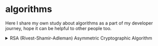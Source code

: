 # algorithms

Here I share my own study about algorithms as a part of my developer journey, hope it can be helpful to other people too.

<details>
  <summary>RSA (Rivest-Shamir-Adleman) Asymmetric Cryptographic Algorithm</summary>
  
  1. Key Generation:
    * Choose 2 distinct prime numbers _`p`_ and _`q`_
    * Computer their product, _`n = p X q`_ which becomes the modulus for both the public and private keys
    * Compute the totient of _`n`_ denoted as *φ(n)* where _`φ(n) = (p - 1) * (q - 1)`_
    * Choose an integer _`e`_ such that _`1 < e < φ(n)`_ and _`e`_ is coprime with _`φ(n)`_ where _`e`_ is the public exponent
    * Compute the modular multiplicative inverse of _`e`_ modulo _`φ(n)`_, denoted as _`d`_, where _`d * e ≡ 1 (mod φ(n))`_ where d is the private exponent
    * The public key consists of _`(n, e)`_, and the private key consists of _`(n, d)`_
2. Encryption:
    * To encrypt a message _`M`_, the sender uses the recipient`s public key _`(n, e)`_
    * Convert the message _`M`_ into an integer m such that _`0 ≤ m < n`_
    * Compute the ciphertext _`C`_ using the formula _`C ≡ m^e (mod n)`_
    * Send the ciphertext _`C`_ to the recipient
3. Decryption:
    * To decrypt the ciphertext _`C`_, the recipient uses their private key _`(n, d)`_
    * Compute the plaintext _`M`_ using the formula _`M ≡ C^d (mod n)`_
    * Convert the integer _`M`_ back into the original message
</details>

